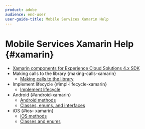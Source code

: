 ```yaml
---
product: adobe
audience: end-user
user-guide-title: Mobile Services Xamarin Help
---
```


# Mobile Services Xamarin Help {#xamarin}

+ [Xamarin components for Experience Cloud Solutions 4.x SDK](get-started.md)
+  Making calls to the library {making-calls-xamarin}
   + [Making calls to the library](library-calls.md)
+  Implement lifecycle {#impl-lifecycle-xamarin}
   + [Implement lifecycle](lifecycle.md)
+ Android {#android-xamarin}
   + [Android methods](c-android/methods-android.md)
   + [Classes, enums, and interfaces](c-android/c-classes-enums-interfaces.md)
+ iOS {#ios- xamarin}
   + [iOS methods](c-ios/methods-ios.md)
   + [Classes and enums](c-ios/c-classes-enums-constants.md)
